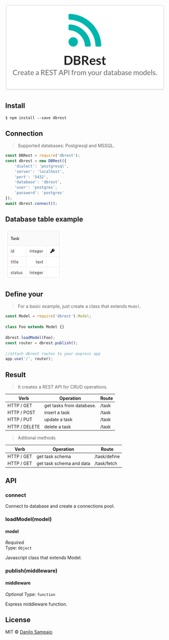 # [![DBRest](assets/greeting.png)](assets/greeting.png)


## Install

```
$ npm install --save dbrest
```


## Connection
> Supported databases: Postgresql and MSSQL.

```js
const DBRest = require('dbrest');
const dbrest = new DBRest({
    'dialect': 'postgresql',
    'server': 'localhost',
    'port': '5432',
    'database': 'dbrest',
    'user': 'postgres',
    'password': 'postgres'
});
await dbrest.connect();
```

## Database table example

[![Task](assets/task.png)](assets/task.png)


## Define your 
> For a basic example, just create a class that extends `Model`.

```js
const Model = require('dbrest').Model;

class Foo extends Model {}

dbrest.loadModel(Foo);
const router = dbrest.publish();

//attach dbrest routes to your express app
app.use('/', router);
```

## Result
> It creates a REST API for CRUD operations.

Verb | Operation | Route
------------ | ------------- | -------------
HTTP / GET | get tasks from database. | /task
HTTP / POST | insert a task | /task
HTTP / PUT | update a task | /task
HTTP / DELETE | delete a task | /task

> Aditional methods

Verb | Operation | Route
------------ | ------------- | -------------
HTTP / GET | get task schema | /task/define
HTTP / GET | get task schema and data | /task/fetch


## API

### connect

Connect to database and create a connections pool.


### loadModel(model)

#### model

*Required*  
Type: `Object`

Javascript class that extends Model.


### publish(middleware)

#### middleware

*Optional*
Type: `function`  

Express middleware function.


## License

MIT © [Danilo Sampaio](http://github.org/danilosampaio)
